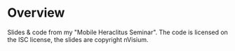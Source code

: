 # Overview

Slides & code from my "Mobile Heraclitus Seminar". The code is licensed on the ISC license, the slides are copyright nVisium.
